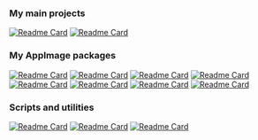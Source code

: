 
<!--
**ivan-hc/ivan-hc** is a ✨ _special_ ✨ repository because its `README.md` (this file) appears on your GitHub profile.

Here are some ideas to get you started:

- 🔭 I’m currently working on ...
- 🌱 I’m currently learning ...
- 👯 I’m looking to collaborate on ...
- 🤔 I’m looking for help with ...
- 💬 Ask me about ...
- 📫 How to reach me: ...
- 😄 Pronouns: ...
- ⚡ Fun fact: ...
-->
### My main projects
[![Readme Card](https://github-readme-stats.vercel.app/api/pin/?username=ivan-hc&repo=AM-Application-Manager)](https://github.com/ivan-hc/AM-Application-Manager)
[![Readme Card](https://github-readme-stats.vercel.app/api/pin/?username=ivan-hc&repo=AppMan)](https://github.com/ivan-hc/AppMan)

### My AppImage packages
[![Readme Card](https://github-readme-stats.vercel.app/api/pin/?username=ivan-hc&repo=VLC-appimage)](https://github.com/ivan-hc/VLC-appimage)
[![Readme Card](https://github-readme-stats.vercel.app/api/pin/?username=ivan-hc&repo=GIMP-appimage)](https://github.com/ivan-hc/GIMP-appimage)
[![Readme Card](https://github-readme-stats.vercel.app/api/pin/?username=ivan-hc&repo=KDE-games-suite-appimage)](https://github.com/ivan-hc/KDE-games-suite-appimage)
[![Readme Card](https://github-readme-stats.vercel.app/api/pin/?username=ivan-hc&repo=Spotify-appimage)](https://github.com/ivan-hc/Spotify-appimage)
[![Readme Card](https://github-readme-stats.vercel.app/api/pin/?username=ivan-hc&repo=io.elementary.sideload-flatpak-installer-appimage)](https://github.com/ivan-hc/io.elementary.sideload-flatpak-installer-appimage)
[![Readme Card](https://github-readme-stats.vercel.app/api/pin/?username=ivan-hc&repo=ocenaudio-appimage)](https://github.com/ivan-hc/ocenaudio-appimage)
[![Readme Card](https://github-readme-stats.vercel.app/api/pin/?username=ivan-hc&repo=qbittorrent-appimage)](https://github.com/ivan-hc/qbittorrent-appimage)
[![Readme Card](https://github-readme-stats.vercel.app/api/pin/?username=ivan-hc&repo=Avidemux-unofficial-appimage)](https://github.com/ivan-hc/Avidemux-unofficial-appimage)

### Scripts and utilities
[![Readme Card](https://github-readme-stats.vercel.app/api/pin/?username=ivan-hc&repo=Firefox-for-Linux-scripts)](https://github.com/ivan-hc/Firefox-for-Linux-scripts)
[![Readme Card](https://github-readme-stats.vercel.app/api/pin/?username=ivan-hc&repo=Arch-Deployer)](https://github.com/ivan-hc/Arch-Deployer)
[![Readme Card](https://github-readme-stats.vercel.app/api/pin/?username=ivan-hc&repo=flatpak-install-action)](https://github.com/ivan-hc/flatpak-install-action)
